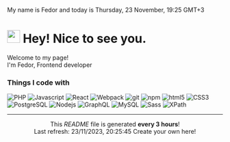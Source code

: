 My name is Fedor and today is Thursday, 23 November, 19:25 GMT+3

<h1><img src="https://emojis.slackmojis.com/emojis/images/1531849430/4246/blob-sunglasses.gif?1531849430" width="30"/> Hey! Nice to see you.</h1>

<p>Welcome to my page! </br> I'm Fedor, Frontend developer
<h3>Things I code with</h3>
<p>
  <img alt="PHP" src="https://img.shields.io/badge/-PHP-45b8d8?style=flat-square" />
  <img alt="Javascript" src="https://img.shields.io/badge/-Javascript-45b8d8?style=flat-square" />
  <img alt="React" src="https://img.shields.io/badge/-React-45b8d8?style=flat-square" />
  <img alt="Webpack" src="https://img.shields.io/badge/-Webpack-8DD6F9?style=flat-square" />
  <img alt="git" src="https://img.shields.io/badge/-Git-F05032?style=flat-square" />
  <img alt="npm" src="https://img.shields.io/badge/-NPM-CB3837?style=flat-square" />
  <img alt="html5" src="https://img.shields.io/badge/-HTML5-E34F26?style=flat-square" />
  <img alt="CSS3" src="https://img.shields.io/badge/-CSS3-E34F26?style=flat-square" />
  <img alt="PostgreSQL" src="https://img.shields.io/badge/-PostgreSQL-E34F26?style=flat-square" />
  <img alt="Nodejs" src="https://img.shields.io/badge/-Nodejs-43853d?style=flat-square" />
  <img alt="GraphQL" src="https://img.shields.io/badge/-GraphQL-43853d?style=flat-square" />
  <img alt="MySQL" src="https://img.shields.io/badge/-MySQL-43853d?style=flat-square" />
  <img alt="Sass" src="https://img.shields.io/badge/-Sass-43853d?style=flat-square" />
  <img alt="XPath" src="https://img.shields.io/badge/-XPath-43853d?style=flat-square" />

  ------------
<p align="center">This <i>README</i> file is generated <b>every 3 hours</b>!</br>Last refresh: 23&#x2F;11&#x2F;2023, 20:25:45
Create your own here!